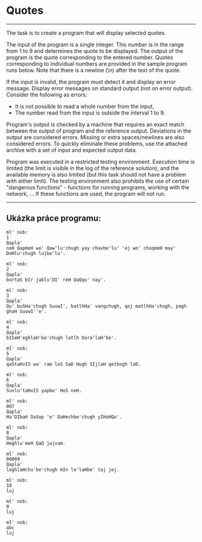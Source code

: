 
# Quotes
___
The task is to create a program that will display selected quotes.

The input of the program is a single integer. 
This number is in the range from 1 to 9 and determines the quote to be displayed.
The output of the program is the quote corresponding to the entered number.
Quotes corresponding to individual numbers are provided in the sample program runs below.
Note that there is a newline (\n) after the text of the quote.

If the input is invalid, the program must detect it and display an error message.
Display error messages on standard output (not on error output). Consider the following as errors:

* It is not possible to read a whole number from the input,
* The number read from the input is outside the interval 1 to 9.

Program's output is checked by a machine that requires an exact match 
between the output of  program and the reference output. Deviations in the output are considered errors. 
Missing or extra spaces/newlines are also considered errors. 
To quickly eliminate these problems, use the attached archive with a set of input and expected output data. 

Program was executed in a restricted testing environment.
Execution time is limited (the limit is visible in the log of the reference solution), and the available memory is also limited
(but this task should not have a problem with either limit).
The testing environment also prohibits the use of certain "dangerous functions" - functions for running programs,
working with the network, ... If these functions are used, the program will not run.

___
## Ukázka práce programu:
```
ml' nob:
1
Qapla'
noH QapmeH wo' Qaw'lu'chugh yay chavbe'lu' 'ej wo' choqmeH may' DoHlu'chugh lujbe'lu'.
```
```
ml' nob:
2
Qapla'
bortaS bIr jablu'DI' reH QaQqu' nay'.
```
```
ml' nob:
3
Qapla'
Qu' buSHa'chugh SuvwI', batlhHa' vangchugh, qoj matlhHa'chugh, pagh ghaH SuvwI''e'.
```
```
ml' nob:
4
Qapla'
bISeH'eghlaH'be'chugh latlh Dara'laH'be'.
```
```
ml' nob:
5
Qapla'
qaStaHvIS wa' ram loS SaD Hugh SIjlaH qetbogh loD.
```
```
ml' nob:
6
Qapla'
Suvlu'taHvIS yapbe' HoS neH.
```
```
ml' nob:
007
Qapla'
Ha'DIbaH DaSop 'e' DaHechbe'chugh yIHoHQo'.
```
```
ml' nob:
8
Qapla'
Heghlu'meH QaQ jajvam.
```
```
ml' nob:
00009
Qapla'
leghlaHchu'be'chugh mIn lo'laHbe' taj jej.
```
```
ml' nob:
10
luj
```
```
ml' nob:
0
luj
```
```
ml' nob:
abc
luj
```
